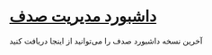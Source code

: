 # [داشبورد مدیریت صدف](https://www.sadafdashboard.ir)
آخرین نسخه داشبورد صدف را می‌توانید از اینجا دریافت کنید
